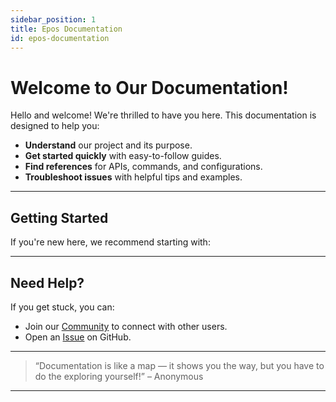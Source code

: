 ```yaml
---
sidebar_position: 1
title: Epos Documentation
id: epos-documentation
---
```

# Welcome to Our Documentation! 

Hello and welcome! We're thrilled to have you here. This documentation is designed to help you:

- **Understand** our project and its purpose.
- **Get started quickly** with easy-to-follow guides.
- **Find references** for APIs, commands, and configurations.
- **Troubleshoot issues** with helpful tips and examples.

---

## Getting Started

If you're new here, we recommend starting with:



---

## Need Help?

If you get stuck, you can:


- Join our [Community](https://example.com/community) to connect with other users.
- Open an [Issue](https://github.com/example/project/issues) on GitHub.

---

> “Documentation is like a map — it shows you the way, but you have to do the exploring yourself!” – Anonymous

---